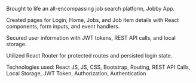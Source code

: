 Brought to life an all-encompassing job search platform, Jobby App.

Created pages for Login, Home, Jobs, and Job item details with React components, form inputs, and
event handlers.

Secured user information with JWT tokens, REST API calls, and local storage.

Utilized React Router for protected routes and persisted login state.

Technologies used: React JS, JS, CSS, Bootstrap, Routing, REST API Calls, Local Storage, JWT Token,
Authorization, Authentication
